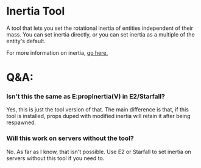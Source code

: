 # Inertia Tool
A tool that lets you set the rotational inertia of entities independent of their mass. You can set inertia directly, or you can set inertia as a multiple of the entity's default.

For more information on inertia, [go here.](https://en.wikipedia.org/wiki/Moment_of_inertia)

# Q&A:

### Isn't this the same as E:propInertia(V) in E2/Starfall?
Yes, this is just the tool version of that. The main difference is that, if this tool is installed, props duped with modified inertia will retain it after being respawned.

### Will this work on servers without the tool?
No. As far as I know, that isn't possible. Use E2 or Starfall to set inertia on servers without this tool if you need to.
